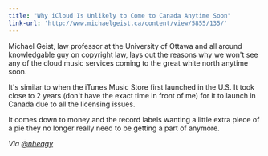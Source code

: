 ```yaml
---
title: "Why iCloud Is Unlikely to Come to Canada Anytime Soon"
link-url: 'http://www.michaelgeist.ca/content/view/5855/135/'
---
```

<p>Michael Geist, law professor at the University of Ottawa and all around knowledgable guy on copyright law, lays out the reasons why we won't see any of the cloud music services coming to the great white north anytime soon.</p>
<p>It's similar to when the iTunes Music Store first launched in the U.S. It took close to 2 years (don't have the exact time in front of me) for it to launch in Canada due to all the licensing issues.</p>
<p>It comes down to money and the record labels wanting a little extra piece of a pie they no longer really need to be getting a part of anymore.</p>
<p><i>Via <a href="https://twitter.com/nheagy/status/80739265058840576" title="" target="">@nheagy</a></i></p>
